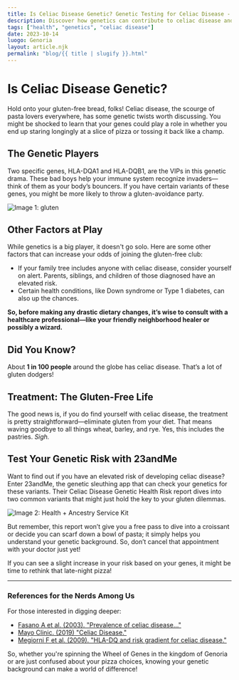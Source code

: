```yaml
---
title: Is Celiac Disease Genetic? Genetic Testing for Celiac Disease - 23andMe
description: Discover how genetics can contribute to celiac disease and how 23andMe can help you assess your risk.
tags: ["health", "genetics", "celiac disease"]
date: 2023-10-14
luogo: Genoria
layout: article.njk
permalink: "blog/{{ title | slugify }}.html"
---
```


# Is Celiac Disease Genetic?

Hold onto your gluten-free bread, folks! Celiac disease, the scourge of pasta lovers everywhere, has some genetic twists worth discussing. You might be shocked to learn that your genes could play a role in whether you end up staring longingly at a slice of pizza or tossing it back like a champ.

## The Genetic Players

Two specific genes, HLA-DQA1 and HLA-DQB1, are the VIPs in this genetic drama. These bad boys help your immune system recognize invaders—think of them as your body’s bouncers. If you have certain variants of these genes, you might be more likely to throw a gluten-avoidance party.

![Image 1: gluten](https://www.23andme.com/wp-content/uploads/sites/2/2021/07/celiac.png)

## Other Factors at Play

While genetics is a big player, it doesn't go solo. Here are some other factors that can increase your odds of joining the gluten-free club:

- If your family tree includes anyone with celiac disease, consider yourself on alert. Parents, siblings, and children of those diagnosed have an elevated risk.
- Certain health conditions, like Down syndrome or Type 1 diabetes, can also up the chances.

**So, before making any drastic dietary changes, it’s wise to consult with a healthcare professional—like your friendly neighborhood healer or possibly a wizard.**

## Did You Know?

About **1 in 100 people** around the globe has celiac disease. That’s a lot of gluten dodgers!

## Treatment: The Gluten-Free Life

The good news is, if you do find yourself with celiac disease, the treatment is pretty straightforward—eliminate gluten from your diet. That means waving goodbye to all things wheat, barley, and rye. Yes, this includes the pastries. *Sigh.*

## Test Your Genetic Risk with 23andMe

Want to find out if you have an elevated risk of developing celiac disease? Enter 23andMe, the genetic sleuthing app that can check your genetics for these variants. Their Celiac Disease Genetic Health Risk report dives into two common variants that might just hold the key to your gluten dilemmas.

![Image 2: Health + Ancestry Service Kit](https://www.23andme.com/wp-content/uploads/sites/2/2022/03/HA-Kit-Image-1.png)

But remember, this report won’t give you a free pass to dive into a croissant or decide you can scarf down a bowl of pasta; it simply helps you understand your genetic background. So, don’t cancel that appointment with your doctor just yet!

If you can see a slight increase in your risk based on your genes, it might be time to rethink that late-night pizza!

---

### References for the Nerds Among Us

For those interested in digging deeper:
- [Fasano A et al. (2003). "Prevalence of celiac disease..."](https://www.ncbi.nlm.nih.gov/pubmed/12578508)
- [Mayo Clinic. (2019) "Celiac Disease."](https://www.mayoclinic.org/diseases-conditions/celiac-disease/symptoms-causes/syc-20352220)
- [Megiorni F et al. (2009). "HLA-DQ and risk gradient for celiac disease."](https://www.ncbi.nlm.nih.gov/pubmed/19027045)

So, whether you're spinning the Wheel of Genes in the kingdom of Genoria or are just confused about your pizza choices, knowing your genetic background can make a world of difference!